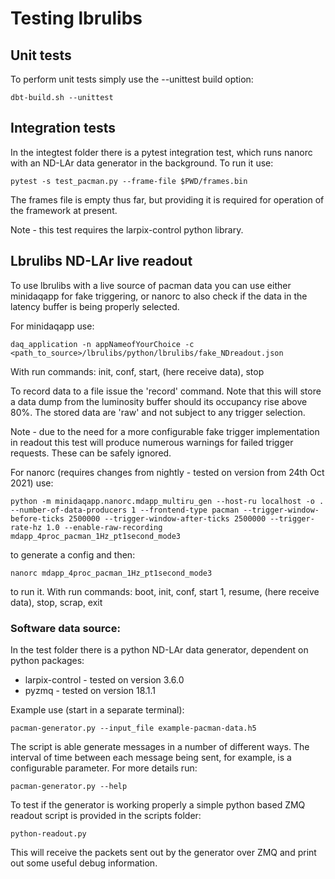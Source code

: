 # Testing lbrulibs

## Unit tests

To perform unit tests simply use the --unittest build option:

    dbt-build.sh --unittest

## Integration tests

In the integtest folder there is a pytest integration test, which runs nanorc with an  ND-LAr data generator in the background. To run it use:

    pytest -s test_pacman.py --frame-file $PWD/frames.bin

The frames file is empty thus far, but providing it is required for operation of the framework at present. 

Note - this test requires the larpix-control python library.

## Lbrulibs ND-LAr live readout

To use lbrulibs with a live source of pacman data you can use either minidaqapp for fake triggering, or nanorc to also check if the data in the latency buffer is being properly selected.

For minidaqapp use:

    daq_application -n appNameofYourChoice -c <path_to_source>/lbrulibs/python/lbrulibs/fake_NDreadout.json

With run commands: init, conf, start, (here receive data), stop

To record data to a file issue the 'record' command. Note that this will store a data dump from the luminosity buffer should its occupancy rise above 80%. The stored
data are 'raw' and not subject to any trigger selection.

Note - due to the need for a more configurable fake trigger implementation in readout this test will produce numerous warnings for failed trigger
requests. These can be safely ignored.


For nanorc (requires changes from nightly - tested on version from 24th Oct 2021) use:

    python -m minidaqapp.nanorc.mdapp_multiru_gen --host-ru localhost -o . --number-of-data-producers 1 --frontend-type pacman --trigger-window-before-ticks 2500000 --trigger-window-after-ticks 2500000 --trigger-rate-hz 1.0 --enable-raw-recording mdapp_4proc_pacman_1Hz_pt1second_mode3

to generate a config and then:

    nanorc mdapp_4proc_pacman_1Hz_pt1second_mode3

to run it. With run commands: boot, init, conf, start 1, resume, (here receive data), stop, scrap, exit

### Software data source:

In the test folder there is a python ND-LAr data generator, dependent on python packages:
- larpix-control - tested on version 3.6.0
- pyzmq - tested on version 18.1.1

Example use (start in a separate terminal):

    pacman-generator.py --input_file example-pacman-data.h5

The script is able generate messages in a number of different ways. The interval of time between each message being sent, for example,
is a configurable parameter. For more details run:

    pacman-generator.py --help

To test if the generator is working properly a simple python based ZMQ readout script is provided in the scripts folder:

    python-readout.py

This will receive the packets sent out by the generator over ZMQ and print out some useful debug information.
